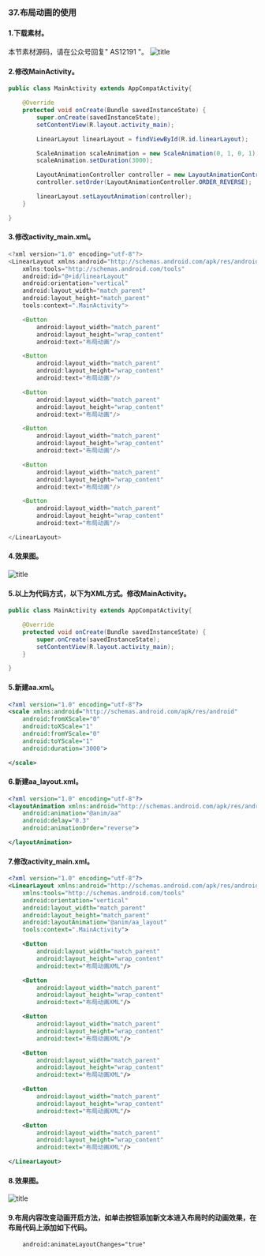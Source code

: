 ### 37.布局动画的使用
#### 1.下载素材。
本节素材源码，请在公众号回复" AS12191 "。
![title](https://raw.githubusercontent.com/JSZNopi/JSZImage/master/gitnote/2019/10/30/WXCODE-1572446034519.jpeg)

#### 2.修改MainActivity。
```java
public class MainActivity extends AppCompatActivity{

    @Override
    protected void onCreate(Bundle savedInstanceState) {
        super.onCreate(savedInstanceState);
        setContentView(R.layout.activity_main);

        LinearLayout linearLayout = findViewById(R.id.linearLayout);

        ScaleAnimation scaleAnimation = new ScaleAnimation(0, 1, 0, 1);
        scaleAnimation.setDuration(3000);

        LayoutAnimationController controller = new LayoutAnimationController(scaleAnimation, 0.3f);
        controller.setOrder(LayoutAnimationController.ORDER_REVERSE);

        linearLayout.setLayoutAnimation(controller);
    }

}
```
#### 3.修改activity_main.xml。
```java
<?xml version="1.0" encoding="utf-8"?>
<LinearLayout xmlns:android="http://schemas.android.com/apk/res/android"
    xmlns:tools="http://schemas.android.com/tools"
    android:id="@+id/linearLayout"
    android:orientation="vertical"
    android:layout_width="match_parent"
    android:layout_height="match_parent"
    tools:context=".MainActivity">

    <Button
        android:layout_width="match_parent"
        android:layout_height="wrap_content"
        android:text="布局动画"/>

    <Button
        android:layout_width="match_parent"
        android:layout_height="wrap_content"
        android:text="布局动画"/>

    <Button
        android:layout_width="match_parent"
        android:layout_height="wrap_content"
        android:text="布局动画"/>

    <Button
        android:layout_width="match_parent"
        android:layout_height="wrap_content"
        android:text="布局动画"/>

    <Button
        android:layout_width="match_parent"
        android:layout_height="wrap_content"
        android:text="布局动画"/>

    <Button
        android:layout_width="match_parent"
        android:layout_height="wrap_content"
        android:text="布局动画"/>

</LinearLayout>

```
#### 4.效果图。
![title](https://raw.githubusercontent.com/JSZNopi/JSZImage/master/gitnote/2019/12/19/1-1576741628437.gif)

#### 5.以上为代码方式，以下为XML方式。修改MainActivity。
```java
public class MainActivity extends AppCompatActivity{

    @Override
    protected void onCreate(Bundle savedInstanceState) {
        super.onCreate(savedInstanceState);
        setContentView(R.layout.activity_main);
    }

}
```
#### 5.新建aa.xml。
```xml
<?xml version="1.0" encoding="utf-8"?>
<scale xmlns:android="http://schemas.android.com/apk/res/android"
    android:fromXScale="0"
    android:toXScale="1"
    android:fromYScale="0"
    android:toYScale="1"
    android:duration="3000">

</scale>
```
#### 6.新建aa_layout.xml。
```xml
<?xml version="1.0" encoding="utf-8"?>
<layoutAnimation xmlns:android="http://schemas.android.com/apk/res/android"
    android:animation="@anim/aa"
    android:delay="0.3"
    android:animationOrder="reverse">

</layoutAnimation>
```
#### 7.修改activity_main.xml。
```xml
<?xml version="1.0" encoding="utf-8"?>
<LinearLayout xmlns:android="http://schemas.android.com/apk/res/android"
    xmlns:tools="http://schemas.android.com/tools"
    android:orientation="vertical"
    android:layout_width="match_parent"
    android:layout_height="match_parent"
    android:layoutAnimation="@anim/aa_layout"
    tools:context=".MainActivity">

    <Button
        android:layout_width="match_parent"
        android:layout_height="wrap_content"
        android:text="布局动画XML"/>

    <Button
        android:layout_width="match_parent"
        android:layout_height="wrap_content"
        android:text="布局动画XML"/>

    <Button
        android:layout_width="match_parent"
        android:layout_height="wrap_content"
        android:text="布局动画XML"/>

    <Button
        android:layout_width="match_parent"
        android:layout_height="wrap_content"
        android:text="布局动画XML"/>

    <Button
        android:layout_width="match_parent"
        android:layout_height="wrap_content"
        android:text="布局动画XML"/>

    <Button
        android:layout_width="match_parent"
        android:layout_height="wrap_content"
        android:text="布局动画XML"/>

</LinearLayout>

```
#### 8.效果图。
![title](https://raw.githubusercontent.com/JSZNopi/JSZImage/master/gitnote/2019/12/19/1-1576741628437.gif)

#### 9.布局内容改变动画开启方法，如单击按钮添加新文本进入布局时的动画效果，在布局代码上添加如下代码。
```xml
    android:animateLayoutChanges="true"
```

